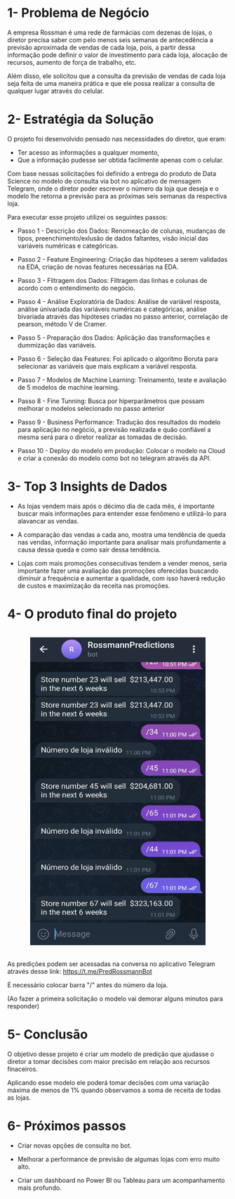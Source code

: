 # 1- Problema de Negócio

A empresa Rossman é uma rede de farmácias com dezenas de lojas, o diretor precisa saber com pelo menos seis semanas de antecedência a previsão aproximada de vendas de cada loja, pois, a partir dessa informação pode definir o valor de investimento para cada loja, alocação de recursos, aumento de força de trabalho, etc.


Além disso, ele solicitou que a consulta da previsão de vendas de cada loja seja feita de uma maneira prática e que ele possa realizar a consulta de qualquer lugar através do celular.



# 2- Estratégia da Solução

O projeto foi desenvolvido pensado nas necessidades do diretor, que eram:

- Ter acesso as informações a qualquer momento, 
- Que a informação pudesse ser obtida facilmente apenas com o celular.

Com base nessas solicitações foi definido a entrega do produto de Data Science no modelo de consulta via bot no aplicativo de mensagem Telegram, onde o diretor poder escrever o número da loja que deseja e o modelo lhe retorna a previsão para as próximas seis semanas da respectiva loja.

Para executar esse projeto utilizei os seguintes passos:

- Passo 1 - Descrição dos Dados: Renomeação de colunas, mudanças de tipos, preenchimento/exlusão de dados faltantes, visão inicial das variáveis numéricas e categóricas.

- Passo 2 - Feature Engineering: Criação das hipóteses a serem validadas na EDA, criação de novas features necessárias na EDA.

- Passo 3 - Filtragem dos Dados: Filtragem das linhas e colunas de acordo com o entendimento do negócio.

- Passo 4  - Análise Exploratória de Dados: Análise de variável resposta, análise únivariada das variáveis numéricas e categóricas, análise bivariada através das hipóteses criadas no passo anterior, correlação de pearson, método V de Cramer.

- Passo 5 - Preparação dos Dados: Aplicãção das transformações e dummização das variáveis.

- Passo 6 - Seleção das Features: Foi aplicado o algoritmo Boruta para selecionar as variáveis que mais explicam a variável resposta.

- Passo 7 - Modelos de Machine Learning: Treinamento, teste e avaliação de 5 modelos de machine learning.

- Passo 8 - Fine Tunning: Busca por hiperparâmetros que possam melhorar o modelos selecionado no passo anterior

- Passo 9 - Business Performance: Tradução dos resultados do modelo para aplicação no negócio, a previsão realizada e quão confiável a mesma será para o diretor realizar as tomadas de decisão.

- Passo 10 - Deploy do modelo em produção: Colocar o modelo na Cloud e criar a conexão do modelo como bot no telegram através da API.



# 3- Top 3 Insights de Dados

- As lojas vendem mais após o décimo dia de cada mês, é importante buscar mais informações para entender esse fenômeno e utilizá-lo para alavancar as vendas.

- A comparação das vendas a cada ano, mostra uma tendência de queda nas vendas, informação importante para analisar mais profundamente a causa dessa queda e como sair dessa tendência.

- Lojas com mais promoções consecutivas tendem a vender menos, seria importante fazer uma avaliação das promoções oferecidas buscando diminuir a frequência e aumentar a qualidade, com isso haverá redução de custos e maximização da receita nas promoções.



# 4- O produto final do projeto

<br>
<div align="center">
<img src="visaobot.jpeg" height = "700"width="400px"/>
</div>
<br>


As predições podem ser acessadas na conversa no aplicativo Telegram através desse link: https://t.me/PredRossmannBot

É necessário colocar barra "/" antes do número da loja.

(Ao fazer a primeira solicitação o modelo vai demorar alguns minutos para responder)


# 5- Conclusão

O objetivo desse projeto é criar um modelo de predição que ajudasse o diretor a tomar decisões com maior precisão em relação aos recursos finaceiros.

Aplicando esse modelo ele poderá tomar decisões com uma variação máxima de menos de 1% quando observamos a soma de receita de todas as lojas. 




# 6- Próximos passos

- Criar novas opções de consulta no bot.

- Melhorar a performance de previsão de algumas lojas com erro muito alto.

- Criar um dashboard no Power BI ou Tableau para um acompanhamento mais profundo.